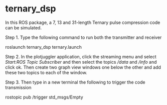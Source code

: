 # ternary_dsp

In this ROS package, a 7, 13 and 31-length Ternary pulse compression code can be simulated.

Step 1. Type the following command to run both the transmitter and receiver

roslaunch ternary_dsp ternary.launch

Step 2. In the plotjuggler application, click the streaming menu and select *Start:ROS Topic Subscriber* and then select the topics */data* and */info* and click ok.
Then create two graph view windows one below the other and add these two topics to each of the window.

Step 3. Then type in a new terminal the following to trigger the code transmission

rostopic pub /trigger std_msgs/Empty
